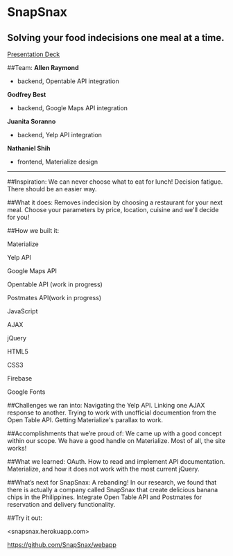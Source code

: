 # SnapSnax
## Solving your food indecisions one meal at a time.
[Presentation Deck](https://docs.google.com/presentation/d/1FRkKvBG4a8UQ3irGt6S5TVn5gboCeyahciwxcvaBsGk/pub?start=false&loop=false&delayms=3000 "Presentation Deck")

##Team:	
**Allen Raymond**
* backend, Opentable API integration

**Godfrey Best**
* backend, Google Maps API integration

**Juanita Soranno**
* backend, Yelp API integration

**Nathaniel Shih**
* frontend, Materialize design

***

##Inspiration:
We can never choose what to eat for lunch! Decision fatigue. There should be an easier way.

##What it does:
Removes indecision by choosing a restaurant for your next meal. Choose your parameters by price, location, cuisine and we'll decide for you!

##How we built it:

Materialize

Yelp API

Google Maps API

Opentable API (work in progress)

Postmates API(work in progress)

JavaScript

AJAX

jQuery

HTML5

CSS3

Firebase

Google Fonts


##Challenges we ran into:
Navigating the Yelp API. Linking one AJAX response to another. Trying to work with unofficial documention from the Open Table API. Getting Materialize's parallax to work.


##Accomplishments that we’re proud of:
We came up with a good concept within our scope. We have a good handle on Materialize. Most of all, the site works!


##What we learned:
OAuth. How to read and implement API documentation. Materialize, and how it does not work with the most current jQuery. 


##What’s next for SnapSnax:
A rebanding! In our research, we found that there is actually a company called SnapSnax that create delicious banana chips in the Philippines. Integrate Open Table API and Postmates for reservation and delivery functionality.


##Try it out:

<snapsnax.herokuapp.com>

https://github.com/SnapSnax/webapp
